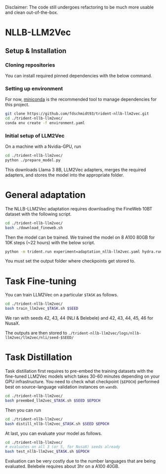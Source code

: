 Disclaimer: The code still undergoes refactoring to be much more usable and clean out-of-the-box.

# NLLB-LLM2Vec

## Setup & Installation

### Cloning repositories

You can install required pinned dependencies with the below command.

### Setting up environment

For now, [miniconda](https://github.com/conda-forge/miniforge) is the recommended tool to manage dependencies for this project.
```bash
git clone https://github.com/fdschmidt93/trident-nllb-llm2vec.git
cd ./trident-nllb-llm2vec/
conda env create -f environment.yaml
```

### Initial setup of LLM2Vec

On a machine with a Nvidia-GPU, run

```bash
cd ./trident-nllb-llm2vec/
python ./prepare_model.py
```

This downloads Llama 3 8B, LLM2Vec adapters, merges the required adapters, and stores the model into the appropriate folder.


# General adaptation

The NLLB-LLM2Vec adaptation requires downloading the FineWeb 10BT dataset with the following script.

```bash
cd ./trident-nllb-llm2vec/
bash ./download_fineweb.sh
```

Then the model can be trained. We trained the model on 8 A100 80GB for 10K steps (~22 hours) with the below script.

```bash
python -m trident.run experiment=adaptation_nllb-llm2vec.yaml hydra.run.dir=$OUTPUT_FOLDER

```

You must set the output folder where checkpoints get stored to.

# Task Fine-tuning

You can train LLM2Vec on a particular `$TASK` as follows.

```bash
cd ./trident-nllb-llm2vec/
bash train_llm2vec_$TASK.sh $SEED
```

We ran with seeds 42, 43, 44 (NLI & Belebele) and 42, 43, 44, 45, 46 for NusaX.

The outputs are then stored to `./trident-nllb-llm2vec/logs/nllb-llm2vec/llm2vec/nli/seed-$SEED/`

# Task Distillation

Task distillation first requires to pre-embed the training datasets with the fine-tuned LLM2Vec models which takes 30-60 minutes depending on your GPU infrastructure.
You need to check what checkpoint (`$EPOCH`) performed best on source-language validation instances on `wandb`.

```bash
cd ./trident-nllb-llm2vec/
bash preembed_llm2vec_$TASK.sh $SEED $EPOCH
```

Then you can run

```bash
cd ./trident-nllb-llm2vec/
bash distill_nllb-llm2vec_$TASK.sh $SEED $EPOCH
```

At last, you can evaluate your model as follows.


```bash
cd ./trident-nllb-llm2vec/
# evaluates on all 3 (or 5, for NusaX) seeds already
bash test_nllb-llm2vec_$TASK.sh $EPOCH
```


Evaluation can be very costly due to the number languages that are being evaluated. Belebele requires about 3hr on a A100 40GB.

